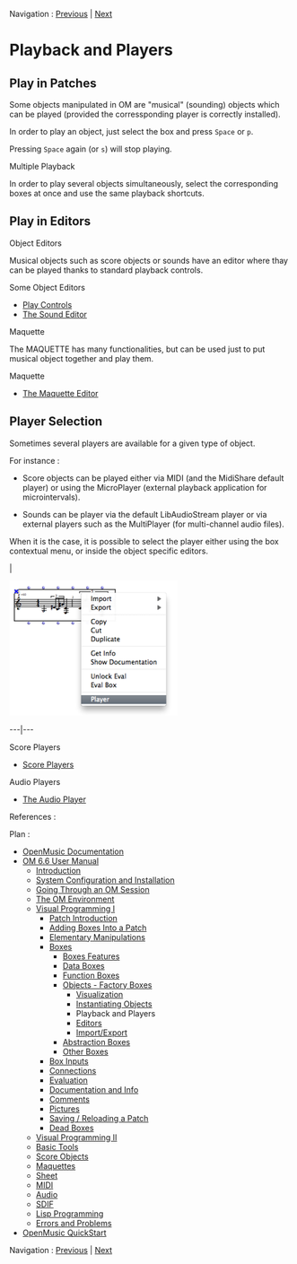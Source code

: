 Navigation : [Previous](2-Instanciation "page
précédente\(Instantiating Objects\)") | [Next](3-Editors "page
suivante\(Editors\)")


# Playback and Players

## Play in Patches

Some objects manipulated in OM are "musical" (sounding) objects which can be
played (provided the corressponding player is correctly installed).

In order to play an object, just select the box and press `Space` or `p`.

Pressing `Space` again (or `s`) will stop playing.

Multiple Playback

In order to play several objects simultaneously, select the corresponding
boxes at once and use the same playback shortcuts.

## Play in Editors

Object Editors

Musical objects such as score objects or sounds have an editor where thay can
be played thanks to standard playback controls.

Some Object Editors

  * [Play Controls](Editor-Play)
  * [The Sound Editor](SoundEditor)

Maquette

The MAQUETTE has many functionalities, but can be used just to put musical
object together and play them.

Maquette

  * [The Maquette Editor](Editor)

## Player Selection

Sometimes several players are available for a given type of object.

For instance :

  * Score objects can be played either via MIDI (and the MidiShare default player) or using the MicroPlayer (external playback application for microintervals).

  * Sounds can be player via the default LibAudioStream player or via external players such as the MultiPlayer (for multi-channel audio files).

When it is the case, it is possible to select the player either using the box
contextual menu, or inside the object specific editors.

|

[![](../res/change-player_1.png)](../res/change-player.png "Cliquez pour
agrandir")  
  
---|---  
  
Score Players

  * [Score Players](ScorePlayer)

Audio Players

  * [The Audio Player](AudioPlayer)

References :

Plan :

  * [OpenMusic Documentation](OM-Documentation)
  * [OM 6.6 User Manual](OM-User-Manual)
    * [Introduction](00-Sommaire)
    * [System Configuration and Installation](Installation)
    * [Going Through an OM Session](Goingthrough)
    * [The OM Environment](Environment)
    * [Visual Programming I](BasicVisualProgramming)
      * [Patch Introduction](ProgrammingIntro)
      * [Adding Boxes Into a Patch](AddingBoxes)
      * [Elementary Manipulations](ElementaryManips)
      * [Boxes](Boxes)
        * [Boxes Features](GraphicFeatures)
        * [Data Boxes](DataBox)
        * [Function Boxes](FunctionBoxes)
        * [Objects - Factory Boxes](FactoryBoxes)
          * [Visualization](1-Visualization)
          * [Instantiating Objects](2-Instanciation)
          * Playback and Players
          * [Editors](3-Editors)
          * [Import/Export](4-ImportExport)
        * [Abstraction Boxes](AbsBoxesIntro)
        * [Other Boxes](OtherBoxes)
      * [Box Inputs](BoxInputs)
      * [Connections](Connections)
      * [Evaluation](Evaluation)
      * [Documentation and Info](DocAndInfo)
      * [Comments](Comments)
      * [Pictures](Pictures)
      * [Saving / Reloading a Patch](SavingPatch)
      * [Dead Boxes](DeadBox)
    * [Visual Programming II](AdvancedVisualProgramming)
    * [Basic Tools](BasicObjects)
    * [Score Objects](ScoreObjects)
    * [Maquettes](Maquettes)
    * [Sheet](Sheet)
    * [MIDI](MIDI)
    * [Audio](Audio)
    * [SDIF](SDIF)
    * [Lisp Programming](Lisp)
    * [Errors and Problems](errors)
  * [OpenMusic QuickStart](QuickStart-Chapters)

Navigation : [Previous](2-Instanciation "page
précédente\(Instantiating Objects\)") | [Next](3-Editors "page
suivante\(Editors\)")


